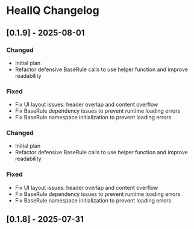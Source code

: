 # HealIQ Changelog

## [0.1.9] - 2025-08-01

### Changed
- Initial plan
- Refactor defensive BaseRule calls to use helper function and improve readability

### Fixed
- Fix UI layout issues: header overlap and content overflow
- Fix BaseRule dependency issues to prevent runtime loading errors
- Fix BaseRule namespace initialization to prevent loading errors

### Changed
- Initial plan
- Refactor defensive BaseRule calls to use helper function and improve readability

### Fixed
- Fix UI layout issues: header overlap and content overflow
- Fix BaseRule dependency issues to prevent runtime loading errors
- Fix BaseRule namespace initialization to prevent loading errors

## [0.1.8] - 2025-07-31
